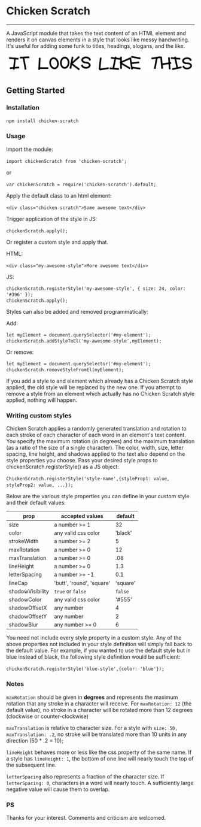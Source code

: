 # Chicken Scratch
---
A JavaScript module that takes the text content of an HTML element and renders it on canvas elements in a style that looks like messy handwriting.  It's useful for adding some funk to titles, headings, slogans, and the like.

![Image of default Chicken Scratch style](https://raw.githubusercontent.com/michaelfoland/chicken-scratch/master/ghp-src/images/cs-default.png)

## Getting Started

### Installation

`npm install chicken-scratch`

### Usage

Import the module:

`import chickenScratch from 'chicken-scratch';`

or

`var chickenScratch = require('chicken-scratch').default;`

Apply the default class to an html element:

`<div class="chicken-scratch">Some awesome text</div>`

Trigger application of the style in JS:

`chickenScratch.apply();`

Or register a custom style and apply that.

HTML:

`<div class="my-awesome-style">More awesome text</div>`

JS: 
```
chickenScratch.registerStyle('my-awesome-style', { size: 24, color: '#396' });
chickenScratch.apply();
```

Styles can also be added and removed programmatically:

Add:

```
let myElement = document.querySelector('#my-element');
chickenScratch.addStyleToEl('my-awesome-style',myElement);
```

Or remove:

```
let myElement = document.querySelector('#my-element');
chickenScratch.removeStyleFromEl(myElement);
```

If you add a style to and element which already has a Chicken Scratch style applied, the old style will be replaced by the new one.  If you attempt to remove a style from an element which actually has no Chicken Scratch style applied, nothing will happen.

### Writing custom styles

Chicken Scratch applies a randomly generated translation and rotation to each stroke of each character of each word in an element's text content.  You specify the maximum rotation (in degrees) and the maximum translation (as a ratio of the size of a single character).  The color, width, size, letter spacing, line height, and shadows applied to the text also depend on the style properties you choose.  Pass your desired style props to chickenScratch.registerStyle() as a JS object:

`ChickenScratch.registerStyle('style-name',{styleProp1: value, styleProp2: value, ...});`


Below are the various style properties you can define in your custom style and their default values:

| prop |accepted values | default 
| --- | --- | --- 
| size |  a number >= 1  |  32  
| color | any valid css color | 'black' 
| strokeWidth | a number >= 2 | 5 
| maxRotation | a number >= 0 | 12 
| maxTranslation | a number >= 0 | .08
| lineHeight | a number >= 0 | 1.3 
| letterSpacing | a number >= -1 | 0.1 
| lineCap | 'butt', 'round', 'square' | 'square' 
| shadowVisibility | `true` or `false` | `false` 
| shadowColor | any valid css color | '#555' 
| shadowOffsetX | any number | 4 
| shadowOffsetY | any number | 2 
| shadowBlur | any number >= 0 | 6 

You need not include every style property in a custom style.  Any of the above properties not included in your style definition will simply fall back to the default value.  For example, if you wanted to use the default style but in blue instead of black, the following style definition would be sufficient:

`
chickenScratch.registerStyle('blue-style',{color: 'blue'});
`

### Notes

`maxRotation` should be given in **degrees** and represents the maximum rotation that any stroke in a character will receive.  For `maxRotation: 12` (the default value), no  stroke in a character will be rotated more than 12 degrees (clockwise or counter-clockwise)

`maxTranslation` is relative to character size.  For a style with `size: 50, maxTranslation: .2`, no stroke will be translated more than 10 units in any direction (50 * .2 = 10);

`lineHeight` behaves more or less like the css property of the same name.  If a style has `lineHeight: 1`, the bottom of one line will nearly touch the top of the subsequent line.

`letterSpacing` also represents a fraction of the character size.  If `letterSpacing: 0`, characters in a word will nearly touch.  A sufficiently large negative value will cause them to overlap.  


### PS 
Thanks for your interest.  Comments and criticism are welcomed.
